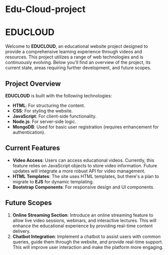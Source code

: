 # Edu-Cloud-project
# EDUCLOUD

Welcome to **EDUCLOUD**, an educational website project designed to provide a comprehensive learning experience through videos and resources. This project utilizes a range of web technologies and is continuously evolving. Below you'll find an overview of the project, its current state, areas requiring further development, and future scopes.

## Project Overview

**EDUCLOUD** is built with the following technologies:

- **HTML**: For structuring the content.
- **CSS**: For styling the website.
- **JavaScript**: For client-side functionality.
- **Node.js**: For server-side logic.
- **MongoDB**: Used for basic user registration (requires enhancement for authentication).

## Current Features

- **Video Access**: Users can access educational videos. Currently, this feature relies on JavaScript objects to store video information. Future updates will integrate a more robust API for video management.
- **HTML Templates**: The site uses HTML templates, but there's a plan to migrate to **EJS** for dynamic templating.
- **Bootstrap Components**: For responsive design and UI components.
## Future Scopes

1. **Online Streaming Section**: Introduce an online streaming feature to allow live video sessions, webinars, and interactive lectures. This will enhance the educational experience by providing real-time content delivery.
2. **Chatbot Integration**: Implement a chatbot to assist users with common queries, guide them through the website, and provide real-time support. This will improve user interaction and make the platform more engaging.
